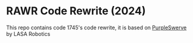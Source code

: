 # RAWR Code Rewrite (2024)

This repo contains code 1745's code rewrite, it is based on [PurpleSwerve](https://github.com/lasarobotics/PurpleSwerve) by
LASA Robotics
